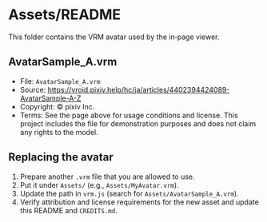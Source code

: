 # Assets/README

This folder contains the VRM avatar used by the in‑page viewer.

## AvatarSample_A.vrm
- File: `AvatarSample_A.vrm`
- Source: https://vroid.pixiv.help/hc/ja/articles/4402394424089-AvatarSample-A-Z
- Copyright: © pixiv Inc.
- Terms: See the page above for usage conditions and license. This project includes the file for demonstration purposes and does not claim any rights to the model.

## Replacing the avatar
1. Prepare another `.vrm` file that you are allowed to use.
2. Put it under `Assets/` (e.g., `Assets/MyAvatar.vrm`).
3. Update the path in `vrm.js` (search for `Assets/AvatarSample_A.vrm`).
4. Verify attribution and license requirements for the new asset and update this README and `CREDITS.md`.

